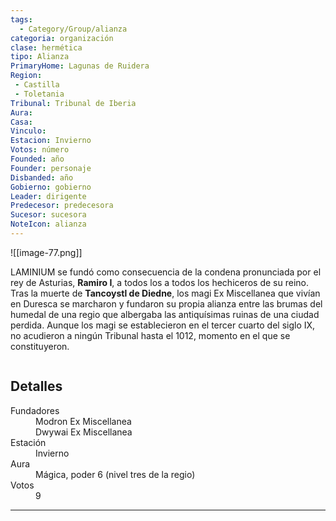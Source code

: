 ```yaml
---
tags:
  - Category/Group/alianza
categoria: organización
clase: hermética
tipo: Alianza
PrimaryHome: Lagunas de Ruidera 
Region:
 - Castilla 
 - Toletania 
Tribunal: Tribunal de Iberia 
Aura: 
Casa: 
Vinculo: 
Estacion: Invierno 
Votos: número
Founded: año
Founder: personaje
Disbanded: año
Gobierno: gobierno
Leader: dirigente
Predecesor: predecesora
Sucesor: sucesora
NoteIcon: alianza
---
```

![[image-77.png]]
 <section class="wa-section main-content"><p><span class="dropcap">L</span>AMINIUM se fundó como consecuencia de la condena pronunciada por el rey de Asturias, <strong class="article-unlinked">Ramiro I</strong>, a todos los a todos los hechiceros de su reino. Tras la muerte de <strong class="article-unlinked">Tancoystl de Diedne</strong>, los magi Ex Miscellanea que vivían en <span class="article-link article-explorer-link entity-link wa-link" data-article-privacy="public" data-article-id="2b14a551-6dff-4527-ae35-f30de1f502b2" data-template-type="organization" data-article="2b14a551-6dff-4527-ae35-f30de1f502b2">Duresca</span> se marcharon y fundaron su propia alianza entre las brumas del humedal de una regio que albergaba las antiquísimas ruinas de una ciudad perdida. Aunque los magi se establecieron en el tercer cuarto del siglo IX, no acudieron a ningún Tribunal hasta el 1012, momento en el que se constituyeron.
<br />
</p><div id="ee6994e45913bdf33801101f1dc98ed8" class="visibility-toggler image-thumb-container user-css-image-thumbnail position-relative padding-10 "><img src="https://worldanvil.com/uploads/images/1ed10ce2ffc6d919b5f6d8d951ce386b.jpeg" alt title="laminium7.jpeg" /></div><p></p></section>  <section data-section-id="sidepanelcontent" class="wa-section public"><h2>Detalles</h2>
<p></p><div class="visibility-toggler" id="22c32f1383c4a84c1caf57889636a0a4"> 
          <dt class="phrase-key">Fundadores</dt>
          <dd class="phrase-value"> Modron Ex Miscellanea </dd>
        </div>
<div class="visibility-toggler" id="d41d8cd98f00b204e9800998ecf8427e"> 
          <dt class="phrase-key"></dt>
          <dd class="phrase-value"> Dwywai Ex Miscellanea </dd>
        </div>
<div class="visibility-toggler" id="63d92e11d35b407a22c61f90bf772567"> 
          <dt class="phrase-key">Estación</dt>
          <dd class="phrase-value"> Invierno </dd>
        </div>
<div class="visibility-toggler" id="6ed3cf13906dc93a2f205a19e122c640"> 
          <dt class="phrase-key">Aura</dt>
          <dd class="phrase-value"> Mágica, poder 6 (nivel tres de la regio) </dd>
        </div>
<div class="visibility-toggler" id="d1377b72c3ac883de405c1bb82e3961e"> 
          <dt class="phrase-key">Votos</dt>
          <dd class="phrase-value"> 9 </dd>
        </div>

<div id="a40f87439c8eaade8ce72163f9d7f2d9" class="visibility-toggler image-thumb-container user-css-image-thumbnail position-relative padding-10 "><img src="https://worldanvil.com/uploads/images/9d37c1c2ad36514f8fe4b8f6db0fe36d.jpeg" alt title="laminium.jpeg" /></div>

--- 

